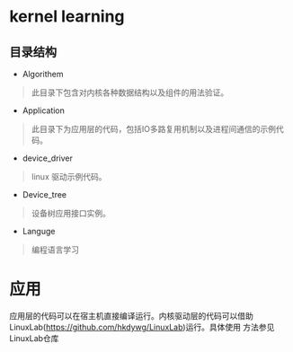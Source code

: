 # kernel learning

## 目录结构
- Algorithem
> 此目录下包含对内核各种数据结构以及组件的用法验证。
- Application
> 此目录下为应用层的代码，包括IO多路复用机制以及进程间通信的示例代码。
- device_driver
> linux 驱动示例代码。
- Device_tree
> 设备树应用接口实例。
- Languge
> 编程语言学习

# 应用
应用层的代码可以在宿主机直接编译运行。内核驱动层的代码可以借助LinuxLab(https://github.com/hkdywg/LinuxLab)运行。具体使用
方法参见LinuxLab仓库
